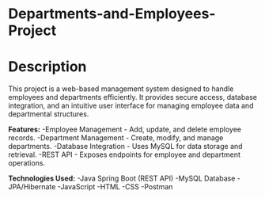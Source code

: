 # Departments-and-Employees-Project

# Description

This project is a web-based management system designed to handle employees and departments efficiently. It provides secure access, database integration, and an intuitive user interface for managing employee data and departmental structures.

**Features:**
-Employee Management - Add, update, and delete employee records.
-Department Management - Create, modify, and manage departments.
-Database Integration - Uses MySQL for data storage and retrieval.
-REST API - Exposes endpoints for employee and department operations.

**Technologies Used:**
-Java Spring Boot (REST API)
-MySQL Database
-JPA/Hibernate
-JavaScript
-HTML
-CSS
-Postman
